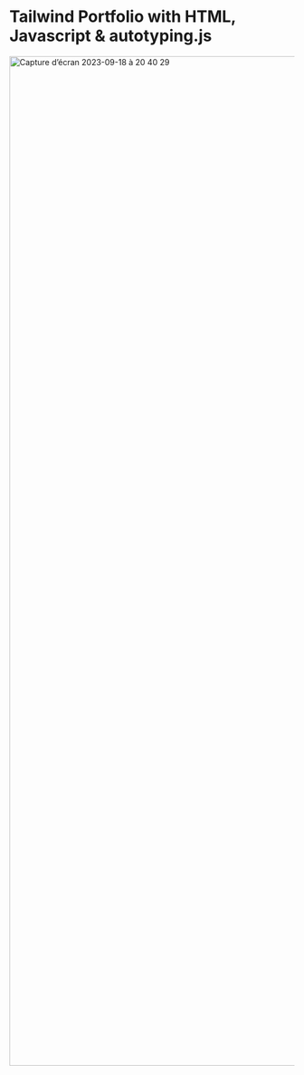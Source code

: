 # Tailwind Portfolio with HTML, Javascript & autotyping.js

<img width="1782" alt="Capture d’écran 2023-09-18 à 20 40 29" src="https://github.com/alain17-web/portfolioTailwind/assets/60004408/c94f5127-b097-4d7b-abce-d2e500dd2f9d">


